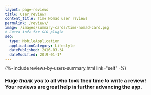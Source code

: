 ```yaml
---
layout: page-reviews
title: User reviews
content_title: Time Nomad user reviews
permalink: /reviews/
image: /images/summary-cards/time-nomad-card.png
# Extra info for SEO plugin
seo:
  type: MobileApplication
  applicationCategory: Lifestyle
  datePublished: 2016-03-24
  dateModified: 2019-01-17
---
```


{%- include reviews-by-users-summary.html link="self" -%}

### Huge _thank you_ to all who took their time to write a review! Your reviews are great help in further advancing the app.